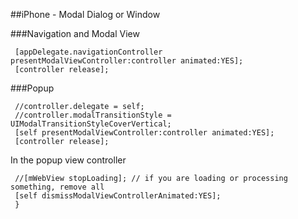 
##iPhone - Modal Dialog or Window


###Navigation and Modal View

```macos
 [appDelegate.navigationController presentModalViewController:controller animated:YES];
 [controller release];
 ```
###Popup
```macos
 //controller.delegate = self;
 //controller.modalTransitionStyle = UIModalTransitionStyleCoverVertical;
 [self presentModalViewController:controller animated:YES];
 [controller release];
 ```
In the popup view controller
```macos
 //[mWebView stopLoading]; // if you are loading or processing something, remove all
 [self dismissModalViewControllerAnimated:YES];
 } 
 ```


